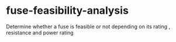 # fuse-feasibility-analysis
Determine whether a fuse is feasible or not depending on its rating , resistance and power rating
